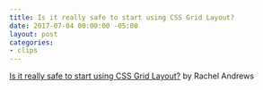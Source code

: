 ```yaml
---
title: Is it really safe to start using CSS Grid Layout?
date: 2017-07-04 00:00:00 -05:00
layout: post
categories:
- clips
---
```


[Is it really safe to start using CSS Grid Layout?](https://rachelandrew.co.uk/archives/2017/07/04/is-it-really-safe-to-start-using-css-grid-layout/) by Rachel Andrews
